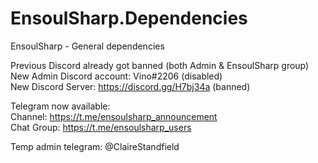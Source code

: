 # EnsoulSharp.Dependencies
EnsoulSharp - General dependencies

Previous Discord already got banned (both Admin & EnsoulSharp group)  
New Admin Discord account: Vino#2206 (disabled)  
New Discord Server: https://discord.gg/H7bj34a (banned)  

Telegram now available:  
Channel: https://t.me/ensoulsharp_announcement  
Chat Group: https://t.me/ensoulsharp_users  

Temp admin telegram: @ClaireStandfield  
